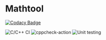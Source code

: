 # Mathtool

[![Codacy Badge](https://api.codacy.com/project/badge/Grade/5e3b291135f9454ebf7ae055842a013d)](https://app.codacy.com/manual/99002557/Mathtool?utm_source=github.com&utm_medium=referral&utm_content=99002557/Mathtool&utm_campaign=Badge_Grade_Dashboard)

![C/C++ CI](https://github.com/99002557/Mathtool/workflows/C/C++%20CI/badge.svg)
![cppcheck-action](https://github.com/99002557/Mathtool/workflows/cppcheck-action/badge.svg)
![Unit testing](https://github.com/99002557/Mathtool/workflows/Unit%20testing/badge.svg)

